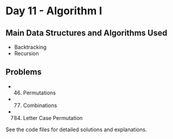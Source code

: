 # Day 11 - Algorithm I

## Main Data Structures and Algorithms Used
- Backtracking
- Recursion

## Problems
- 46. Permutations
- 77. Combinations
- 784. Letter Case Permutation

See the code files for detailed solutions and explanations.
